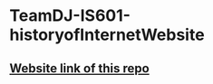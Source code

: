 # TeamDJ-IS601-historyofInternetWebsite

## [Website link of this repo](https://jz48.github.io/TeamDJ-IS601-historyofInternetWebsite/)